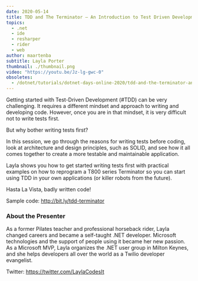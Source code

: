 ```yaml
---
date: 2020-05-14
title: TDD and The Terminator — An Introduction to Test Driven Development
topics:
  - .net
  - ide
  - resharper
  - rider
  - web
author: maartenba
subtitle: Layla Porter
thumbnail: ./thumbnail.png
video: "https://youtu.be/Jz-lg-gwc-0"
obsoletes:
  - /dotnet/tutorials/dotnet-days-online-2020/tdd-and-the-terminator-an-introduction-to-test-driven-development/
---
```


Getting started with Test-Driven Development (#TDD) can be very challenging. It requires a different mindset and approach to writing and developing code. However, once you are in that mindset, it is very difficult not to write tests first.

But why bother writing tests first?

In this session, we go through the reasons for writing tests before coding, look at architecture and design principles, such as SOLID, and see how it all comes together to create a more testable and maintainable application.

Layla shows you how to get started writing tests first with practical examples on how to reprogram a T800 series Terminator so you can start using TDD in your own applications (or killer robots from the future).

Hasta La Vista, badly written code!

Sample code: <http://bit.ly/tdd-terminator>

### About the Presenter

As a former Pilates teacher and professional horseback rider, Layla changed careers and became a self-taught .NET developer. Microsoft technologies and the support of people using it became her new passion. As a Microsoft MVP, Layla organizes the .NET user group in Milton Keynes, and she helps developers all over the world as a Twilio developer evangelist.

Twitter: <https://twitter.com/LaylaCodesIt>
